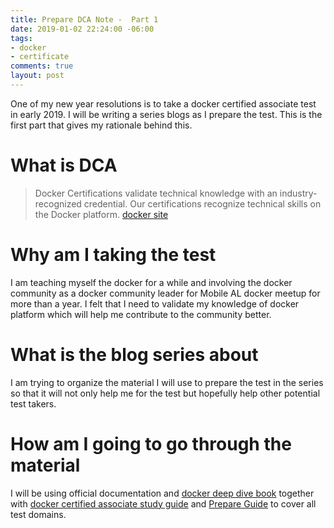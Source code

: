 ```yaml
---
title: Prepare DCA Note -  Part 1
date: 2019-01-02 22:24:00 -06:00
tags:
- docker
- certificate
comments: true
layout: post
---
```


One of my new year resolutions is to take a docker certified associate test in early 2019. I will be writing a series blogs as I prepare the test. This is the first part that gives my rationale behind this.
<!--more-->
# What is DCA

>Docker Certifications validate technical knowledge with an industry-recognized credential. Our certifications recognize technical skills on the Docker platform.
[docker site](https://success.docker.com/certification)

# Why am I taking the test

I am teaching myself the docker for a while and involving the docker community as a docker community leader for Mobile AL docker meetup for more than a year. I felt that I need to validate my knowledge of docker platform which will help me contribute to the community better.

# What is the blog series about

I am trying to organize the material I will use to prepare the test in the series so that it will not only help me for the test but hopefully help other potential test takers.

# How am I going to go through the material

I will be using official documentation and [docker deep dive book](https://www.amazon.com/Docker-Deep-Dive-Nigel-Poulton-ebook/dp/B01LXWQUFF) together with [docker certified associate study guide](https://prismic-io.s3.amazonaws.com/docker%2F8fb020bf-fe21-409c-ba02-7e0fd18276d5_dca+study+guide+v1.0.pdf) and [Prepare Guide](https://github.com/DevOps-Academy-Org/dca-prep-guide) to cover all test domains.


